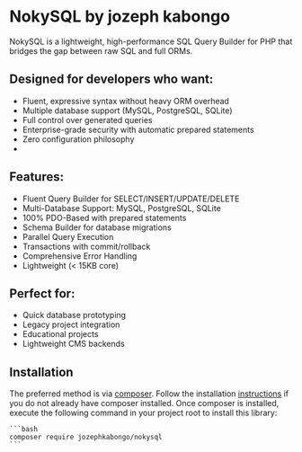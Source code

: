 # NokySQL by jozeph kabongo

  NokySQL is a lightweight, high-performance SQL Query Builder for PHP that bridges the gap between raw SQL and full ORMs.
  
## Designed for developers who want:
  - Fluent, expressive syntax without heavy ORM overhead
  - Multiple database support (MySQL, PostgreSQL, SQLite)
  - Full control over generated queries
  - Enterprise-grade security with automatic prepared statements
  - Zero configuration philosophy
  - 
## Features:
  - Fluent Query Builder for SELECT/INSERT/UPDATE/DELETE  
  - Multi-Database Support: MySQL, PostgreSQL, SQLite  
  - 100% PDO-Based with prepared statements  
  - Schema Builder for database migrations  
  - Parallel Query Execution  
  - Transactions with commit/rollback  
  - Comprehensive Error Handling  
  - Lightweight (< 15KB core)  

## Perfect for:
  - Quick database prototyping
  - Legacy project integration
  - Educational projects
  - Lightweight CMS backends

## Installation
  The preferred method is via [composer](https://getcomposer.org/). 
  Follow the installation [instructions](https://getcomposer.org/doc/00-intro.md) if you do not already have composer installed.
  Once composer is installed, execute the following command in your project root to install this library:

    ```bash
    composer require jozephkabongo/nokysql
    ```
